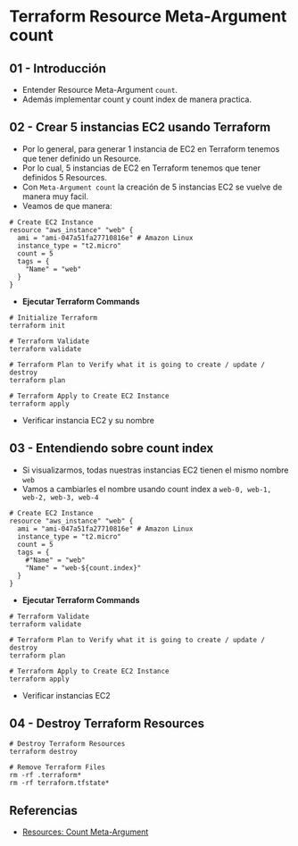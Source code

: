 # Terraform Resource Meta-Argument count

## 01 - Introducción
- Entender Resource Meta-Argument `count`.
- Además implementar count y count index de manera practica.

## 02 - Crear 5 instancias EC2 usando Terraform
- Por lo general, para generar 1 instancia de EC2 en Terraform tenemos que tener definido un Resource.
- Por lo cual, 5 instancias de EC2 en Terraform tenemos que tener definidos 5 Resources.
- Con `Meta-Argument count` la creación de 5 instancias EC2 se vuelve de manera muy facil.
- Veamos de que manera: 

```
# Create EC2 Instance
resource "aws_instance" "web" {
  ami = "ami-047a51fa27710816e" # Amazon Linux
  instance_type = "t2.micro"
  count = 5
  tags = {
    "Name" = "web"
  }
}
```

- **Ejecutar Terraform Commands**

```
# Initialize Terraform
terraform init

# Terraform Validate
terraform validate

# Terraform Plan to Verify what it is going to create / update / destroy
terraform plan

# Terraform Apply to Create EC2 Instance
terraform apply 
```

- Verificar instancia EC2 y su nombre


## 03 - Entendiendo sobre count index
- Si visualizarmos, todas nuestras instancias EC2 tienen el mismo nombre `web`
- Vamos a cambiarles el nombre usando count index a `web-0, web-1, web-2, web-3, web-4`

```
# Create EC2 Instance
resource "aws_instance" "web" {
  ami = "ami-047a51fa27710816e" # Amazon Linux
  instance_type = "t2.micro"
  count = 5
  tags = {
    #"Name" = "web"
    "Name" = "web-${count.index}"
  }
}
```

- **Ejecutar Terraform Commands**

```
# Terraform Validate
terraform validate

# Terraform Plan to Verify what it is going to create / update / destroy
terraform plan

# Terraform Apply to Create EC2 Instance
terraform apply 

```
- Verificar instancias EC2


## 04 - Destroy Terraform Resources

```
# Destroy Terraform Resources
terraform destroy

# Remove Terraform Files
rm -rf .terraform*
rm -rf terraform.tfstate*
```

## Referencias
- [Resources: Count Meta-Argument](https://www.terraform.io/docs/language/meta-arguments/count.html)